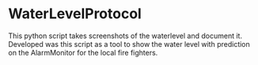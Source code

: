 # WaterLevelProtocol
This python script takes screenshots of the waterlevel and document it. Developed was this script as a tool to show the water level with prediction on the AlarmMonitor for the local fire fighters.
